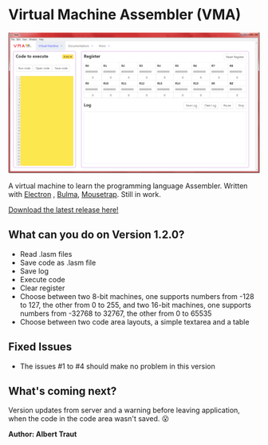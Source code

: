 # Virtual Machine Assembler (VMA)

![Example picture](https://raw.githubusercontent.com/AlTrAugsburg/virtual-machine-Assembler/master/assets/example.png)

A virtual machine to learn the programming language Assembler. Written with [Electron](https://electronjs.org "Electron homepage") , [Bulma](https://bulma.io), [Mousetrap](https://github.com/ccampbell/mousetrap). Still in work.

[Download the latest release here!](https://github.com/AlTrAugsburg/virtual-machine-Assembler/releases)

## What can you do on Version 1.2.0?

* Read .lasm files
* Save code as .lasm file
* Save log
* Execute code
* Clear register
* Choose between two 8-bit machines, one supports numbers from -128 to 127, the other from 0 to 255, and two 16-bit machines, one supports numbers from -32768 to 32767, the other from 0 to 65535
* Choose between two code area layouts, a simple textarea and a table

## Fixed Issues

* The issues #1 to #4 should make no problem in this version

## What's coming next?

Version updates from server and a warning before leaving application, when the code in the code area wasn't saved. :open_mouth:

**Author: Albert Traut**
